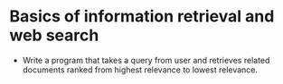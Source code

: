 # Basics of information retrieval and web search

 - Write a program that takes a query from user and retrieves related documents ranked from highest relevance to lowest relevance.